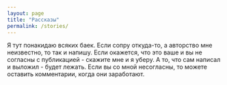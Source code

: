 ```yaml
---
layout: page
title: "Рассказы"
permalink: /stories/
---
```


Я тут понакидаю всяких баек. Если сопру откуда-то, а авторство мне неизвестно, то так и напишу. Если окажется, что это ваше и вы не согласны с публикацией - скажите мне и я уберу. 
А то, что сам написал и выложил - будет лежать. Если вы со мной несогласны, то можете оставить комментарии, когда они заработают.